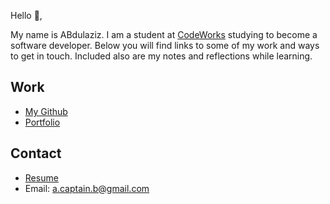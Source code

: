 Hello 👋, 

My name is ABdulaziz. I am a student at [CodeWorks](https://boisecodeworks.com) studying to become a software developer. Below you will find links to some of my work and ways to get in touch. Included also are my notes and reflections while learning. 

## Work

* [My Github](https://github.com/acaptainb)
* [Portfolio](https://acaptainb.github.io/)

## Contact

* [Resume](https://acaptainb.github.io/resume)
* Email: a.captain.b@gmail.com
